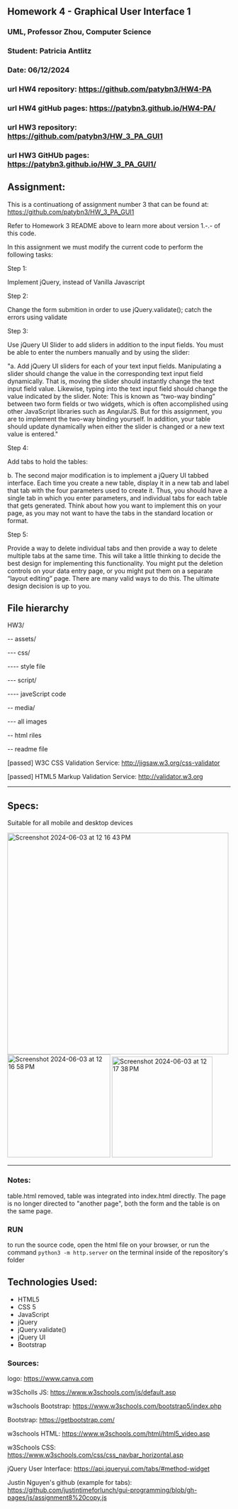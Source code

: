 ## Homework 4 - Graphical User Interface 1
### UML, Professor Zhou, Computer Science
### Student: Patricia Antlitz
### Date: 06/12/2024
### url HW4 repository: https://github.com/patybn3/HW4-PA
### url HW4 gitHub pages: https://patybn3.github.io/HW4-PA/
### url HW3 repository: https://github.com/patybn3/HW_3_PA_GUI1
### url HW3 GitHUb pages: https://patybn3.github.io/HW_3_PA_GUI1/

## Assignment:

This is a continuationg of assignment number 3 that can be found at:
https://github.com/patybn3/HW_3_PA_GUI1

Refer to Homework 3 README above to learn more about version 1.-.- of this code.

In this assignment we must modify the current code to perform the following tasks:

Step 1:

  Implement jQuery, instead of Vanilla Javascript

Step 2:

  Change the form submition in order to use jQuery.validate();
  catch the errors using validate

Step 3:

  Use jQuery UI Slider to add sliders in addition to the input fields. You must be able to enter the numbers manually and by using the slider:

  "a. Add jQuery UI sliders for each of your text input fields. Manipulating a slider should change the value in the corresponding text input field dynamically. That is, moving the slider should instantly change the text input field value. Likewise, typing into the text input field should change the value indicated by the slider.
  Note: This is known as “two-way binding” between two form fields or two widgets, which is often accomplished using other JavaScript libraries such as AngularJS. But for this assignment, you are to implement the two-way binding yourself. In addition, your table should update dynamically when either the slider is changed or a new text value is entered." 

Step 4:

  Add tabs to hold the tables:

  b. The second major modification is to implement a jQuery UI tabbed interface. Each time you create a new table, display it in a new tab and label that tab with the four parameters used to create it. Thus, you should have a single tab in which you enter parameters, and individual tabs for each table that gets generated. Think about how you want to implement this on your page, as you may not want to have the tabs in the standard location or format.

Step 5:

  Provide a way to delete individual tabs and then provide a way to delete multiple tabs at the same time. This will take a little thinking to decide the best design for implementing this functionality. You might put the deletion controls on your data entry page, or you might put them on a separate “layout editing” page. There are many valid ways to do this. The ultimate design decision is up to you.
 
## File hierarchy

HW3/

-- assets/

--- css/

---- style file

--- script/

---- javeScript code

-- media/

--- all images

-- html riles

-- readme file


[passed] W3C CSS Validation Service: http://jigsaw.w3.org/css-validator

[passed] HTML5 Markup Validation Service: http://validator.w3.org

---

## Specs:

Suitable for all mobile and desktop devices

<img width="499" alt="Screenshot 2024-06-03 at 12 16 43 PM" src="https://github.com/patybn3/HW_3_PA_GUI1/assets/59259041/5ca530b9-f95c-4619-9b6b-29ffd6e78f14">

<img width="232" alt="Screenshot 2024-06-03 at 12 16 58 PM" src="https://github.com/patybn3/HW_3_PA_GUI1/assets/59259041/fa3e2bd9-3baf-4283-8b66-e8b4474d9898">

<img width="227" alt="Screenshot 2024-06-03 at 12 17 38 PM" src="https://github.com/patybn3/HW_3_PA_GUI1/assets/59259041/5e0a9d65-7b96-4217-a532-92886ace1029">

---

### Notes:

table.html removed, table was integrated into index.html directly.
The page is no longer directed to "another page", both the form and the table is on the same page.

### RUN

to run the source code, open the html file on your browser, or run the command `python3 -m http.server` on the terminal inside of the repository's folder

## Technologies Used:

- HTML5
- CSS 5
- JavaScript
- jQuery
- jQuery.validate()
- jQuery UI
- Bootstrap


### Sources:

logo: 
https://www.canva.com

w3Scholls JS:
https://www.w3schools.com/js/default.asp

w3schools Bootstrap:
https://www.w3schools.com/bootstrap5/index.php

Bootstrap:
https://getbootstrap.com/

w3schools HTML:
https://www.w3schools.com/html/html5_video.asp

w3Schools CSS:
https://www.w3schools.com/css/css_navbar_horizontal.asp

jQuery User Interface:
https://api.jqueryui.com/tabs/#method-widget

Justin Nguyen's github (example for tabs):
https://github.com/justintimeforlunch/gui-programming/blob/gh-pages/js/assignment8%20copy.js

